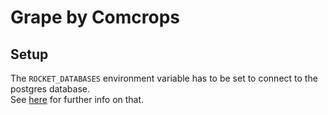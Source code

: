 # Grape by Comcrops

## Setup

The `ROCKET_DATABASES` environment variable has to be set to connect to the postgres database.\
See [here](https://api.rocket.rs/v0.5/rocket_db_pools/index.html#configuration) for further info on that.
